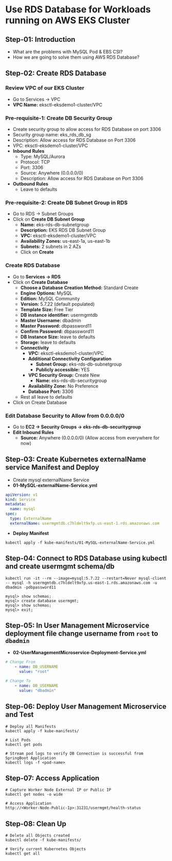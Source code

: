 # Use RDS Database for Workloads running on AWS EKS Cluster

## Step-01: Introduction
- What are the problems with MySQL Pod & EBS CSI?
- How we are going to solve them using AWS RDS Database?

## Step-02: Create RDS Database

### Review VPC of our EKS Cluster
- Go to Services -> VPC
- **VPC Name:** eksctl-eksdemo1-cluster/VPC

### Pre-requisite-1: Create DB Security Group
- Create security group to allow access for RDS Database on port 3306
- Security group name: eks_rds_db_sg
- Description: Allow access for RDS Database on Port 3306
- VPC: eksctl-eksdemo1-cluster/VPC
- **Inbound Rules**
  - Type: MySQL/Aurora
  - Protocol: TCP
  - Port: 3306
  - Source: Anywhere (0.0.0.0/0)
  - Description: Allow access for RDS Database on Port 3306
- **Outbound Rules**
  - Leave to defaults

### Pre-requisite-2: Create DB Subnet Group in RDS
- Go to RDS -> Subnet Groups
- Click on **Create DB Subnet Group**
  - **Name:** eks-rds-db-subnetgroup
  - **Description:** EKS RDS DB Subnet Group
  - **VPC:** eksctl-eksdemo1-cluster/VPC
  - **Availability Zones:** us-east-1a, us-east-1b
  - **Subnets:** 2 subnets in 2 AZs
  - Click on **Create**

### Create RDS Database
- Go to **Services -> RDS**
- Click on **Create Database**
  - **Choose a Database Creation Method:** Standard Create
  - **Engine Options:** MySQL
  - **Edition:** MySQL Community
  - **Version:** 5.7.22 (default populated)
  - **Template Size:** Free Tier
  - **DB instance identifier:** usermgmtdb
  - **Master Username:** dbadmin
  - **Master Password:** dbpassword11
  - **Confirm Password:** dbpassword11
  - **DB Instance Size:** leave to defaults
  - **Storage:** leave to defaults
  - **Connectivity**
    - **VPC:** eksctl-eksdemo1-cluster/VPC
    - **Additional Connectivity Configuration**
      - **Subnet Group:** eks-rds-db-subnetgroup
      - **Publicly accessible:** YES
    - **VPC Security Group:** Create New
      - **Name:** eks-rds-db-securitygroup
    - **Availability Zone:** No Preference
    - **Database Port:** 3306
  - Rest all leave to defaults
- Click on Create Database

### Edit Database Security to Allow from 0.0.0.0/0
- Go to **EC2 -> Security Groups -> eks-rds-db-securitygroup**
- **Edit Inbound Rules**
  - **Source:** Anywhere (0.0.0.0/0) (Allow access from everywhere for now)

## Step-03: Create Kubernetes externalName service Manifest and Deploy
- Create mysql externalName Service
- **01-MySQL-externalName-Service.yml**
```yml
apiVersion: v1
kind: Service
metadata:
  name: mysql
spec:
  type: ExternalName
  externalName: usermgmtdb.c7hldelt9xfp.us-east-1.rds.amazonaws.com
```
- **Deploy Manifest**
```
kubectl apply -f kube-manifests/01-MySQL-externalName-Service.yml
```
## Step-04: Connect to RDS Database using kubectl and create usermgmt schema/db
```
kubectl run -it --rm --image=mysql:5.7.22 --restart=Never mysql-client -- mysql -h usermgmtdb.c7hldelt9xfp.us-east-1.rds.amazonaws.com -u dbadmin -pdbpassword11

mysql> show schemas;
mysql> create database usermgmt;
mysql> show schemas;
mysql> exit;
```
## Step-05: In User Management Microservice deployment file change username from `root` to `dbadmin`
- **02-UserManagementMicroservice-Deployment-Service.yml**
```yml
# Change From
    - name: DB_USERNAME
      value: "root"

# Change To
    - name: DB_USERNAME
      value: "dbadmin"
```

## Step-06: Deploy User Management Microservice and Test
```
# Deploy all Manifests
kubectl apply -f kube-manifests/

# List Pods
kubectl get pods

# Stream pod logs to verify DB Connection is successful from SpringBoot Application
kubectl logs -f <pod-name>
```
## Step-07: Access Application
```
# Capture Worker Node External IP or Public IP
kubectl get nodes -o wide

# Access Application
http://<Worker-Node-Public-Ip>:31231/usermgmt/health-status
```

## Step-08: Clean Up 
```
# Delete all Objects created
kubectl delete -f kube-manifests/

# Verify current Kubernetes Objects
kubectl get all
```
